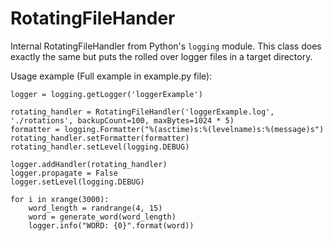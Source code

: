 # RotatingFileHander

Internal RotatingFileHandler from Python's `logging` module.
This class does exactly the same but puts the rolled over logger files in a target directory.

Usage example (Full example in example.py file):

    logger = logging.getLogger('loggerExample')

    rotating_handler = RotatingFileHandler('loggerExample.log', './rotations', backupCount=100, maxBytes=1024 * 5)
    formatter = logging.Formatter("%(asctime)s:%(levelname)s:%(message)s")
    rotating_handler.setFormatter(formatter)
    rotating_handler.setLevel(logging.DEBUG)

    logger.addHandler(rotating_handler)
    logger.propagate = False
    logger.setLevel(logging.DEBUG)

    for i in xrange(3000):
        word_length = randrange(4, 15)
        word = generate_word(word_length)
        logger.info("WORD: {0}".format(word))

